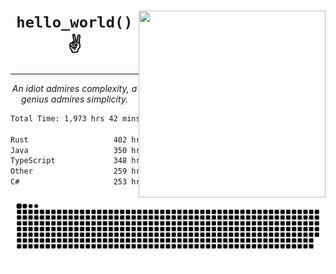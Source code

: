 <div text-align="center">
    <img src="https://i.imgur.com/h1q15Kt.gife" align="right" width="299" height="299">
    <h1 align="center"><code>hello_world()</code> ✌️</h1>
    <hr>
    <p align="center"><i>An idiot admires complexity, a genius admires simplicity.</i></p>
</div>

<!--START_SECTION:waka-->

```txt
Total Time: 1,973 hrs 42 mins

Rust                   402 hrs 15 mins ████▓░░░░░░░░░░░░░░░░░░░░   18.01 %
Java                   350 hrs 31 mins ████░░░░░░░░░░░░░░░░░░░░░   15.69 %
TypeScript             348 hrs 20 mins ████░░░░░░░░░░░░░░░░░░░░░   15.60 %
Other                  259 hrs 48 mins ███░░░░░░░░░░░░░░░░░░░░░░   11.63 %
C#                     253 hrs 12 mins ███░░░░░░░░░░░░░░░░░░░░░░   11.34 %
```

<!--END_SECTION:waka-->

<picture>
  <source media="(prefers-color-scheme: dark)" srcset="https://raw.githubusercontent.com/Somfic/Somfic/main/github-contribution-grid-snake-dark.svg">
  <source media="(prefers-color-scheme: light)" srcset="https://raw.githubusercontent.com/Somfic/Somfic/main/github-contribution-grid-snake.svg">
  <img alt="github contribution grid snake animation" src="https://raw.githubusercontent.com/Somfic/Somfic/main/github-contribution-grid-snake.svg">
</picture>
